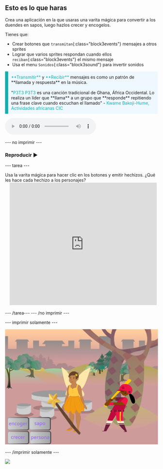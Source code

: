 ## Esto es lo que haras

Crea una aplicación en la que usaras una varita mágica para convertir a los duendes en sapos, luego hazlos crecer y encogelos.

Tienes que:
+ Crear botones que `transmitan`{:class="block3events"} mensajes a otros sprites
+ Lograr que varios sprites respondan cuando ellos `reciban`{:class="block3events"} el mismo mensaje
+ Usa el menu `Sonidos`{:class="block3sound"} para invertir sonidos

<p style="border-left: solid; border-width:10px; border-color: #0faeb0; background-color: aliceblue; padding: 10px;">
<span style="color: #0faeb0">**Transmitir**</span> y <span style="color: #0faeb0">**Recibir**</span> mensajes es como un patrón de **llamada y respuesta** en la música.
<br>
<br>
  "<span style="color: #0faeb0">P3T3 P3T3</span> es una canción tradicional de Ghana, África Occidental. Lo realiza un líder que **llama** a un grupo que **responde** repitiendo una frase clave cuando escuchan el llamado" - <span style="color: #0faeb0">Kwame Bakoji-Hume, Actividades africanas CIC</span>

<audio controls><source src="images/Pete-Pete.mp3" type="audio/wav"></audio>  
</p>

--- no imprimir ---

### Reproducir ▶️

--- tarea ---

<div style="display: flex; flex-wrap: wrap">
<div style="flex-basis: 175px; flex-grow: 1">  
Usa la varita mágica para hacer clic en los botones y emitir hechizos. ¿Qué les hace cada hechizo a los personajes?
</div>
<div class="scratch-preview" style="margin-left: 15px;">
  <iframe allowtransparency="true" width="485" height="402" src="https://scratch.mit.edu/projects/embed/518413238/?autostart=false" frameborder="0"></iframe>
</div>
</div>

--- /tarea--- --- /no imprimir ---

--- imprimir solamente ---

![Proyecto completado](images/showcase_static.png)

--- /imprimir solamente ---

![](http://code.org/api/hour/begin_codeclub_spells.png)

